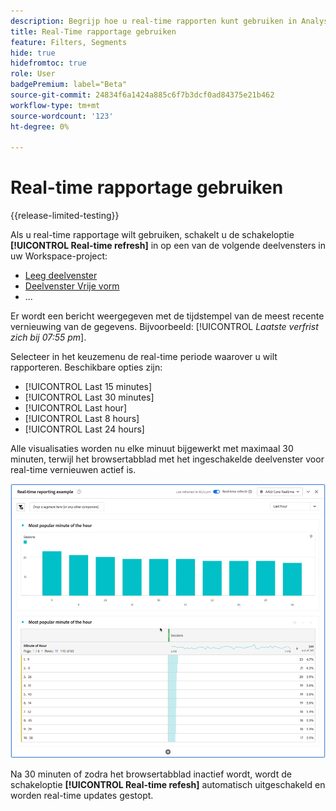 ```yaml
---
description: Begrijp hoe u real-time rapporten kunt gebruiken in Analysis Workspace.
title: Real-Time rapportage gebruiken
feature: Filters, Segments
hide: true
hidefromtoc: true
role: User
badgePremium: label="Beta"
source-git-commit: 24834f6a1424a885c6f7b3dcf0ad84375e21b462
workflow-type: tm+mt
source-wordcount: '123'
ht-degree: 0%

---
```



# Real-time rapportage gebruiken

{{release-limited-testing}}

Als u real-time rapportage wilt gebruiken, schakelt u de schakeloptie **[!UICONTROL Real-time refresh]** in op een van de volgende deelvensters in uw Workspace-project:



* [Leeg deelvenster](/help/analysis-workspace/c-panels/blank-panel.md)
* [Deelvenster Vrije vorm](/help/analysis-workspace/c-panels/freeform-panel.md)
* ...

Er wordt een bericht weergegeven met de tijdstempel van de meest recente vernieuwing van de gegevens. Bijvoorbeeld: [!UICONTROL  *Laatste verfrist zich bij 07:55 pm*].

Selecteer in het keuzemenu de real-time periode waarover u wilt rapporteren. Beschikbare opties zijn:

* [!UICONTROL Last 15 minutes]
* [!UICONTROL Last 30 minutes]
* [!UICONTROL Last hour]
* [!UICONTROL Last 8 hours]
* [!UICONTROL Last 24 hours]

Alle visualisaties worden nu elke minuut bijgewerkt met maximaal 30 minuten, terwijl het browsertabblad met het ingeschakelde deelvenster voor real-time vernieuwen actief is.

![ In real time verfrist zich ](assets/real-time-refresh.gif)

Na 30 minuten of zodra het browsertabblad inactief wordt, wordt de schakeloptie **[!UICONTROL Real-time refesh]** automatisch uitgeschakeld en worden real-time updates gestopt.
